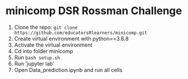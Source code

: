 # minicomp DSR Rossman Challenge  

1) Clone the repo: `git clone https://github.com/educatorsRlearners/minicomp.git`  
2) Create virtual environment with python==3.6.8
3) Activate the virtual environment
4) Cd into folder minicomp
4) Run `bash setup.sh`
5) Run 'jupyter lab'
6) Open Data_prediction.ipynb and run all cells
